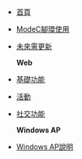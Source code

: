 - [首頁](/)

- [ModeC腳環使用](ModeC腳環使用.md)

- [未來需更新](未來需更新.md)

  **Web**

- [基礎功能](基礎功能.md)

-  [活動](活動.md)

- [社交功能](社交功能.md)

  **Windows AP**

- [Windows AP說明](WindowsAP說明.md)

  
